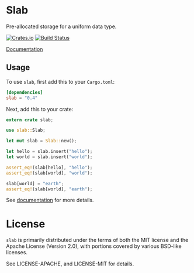 # Slab

Pre-allocated storage for a uniform data type.

[![Crates.io](https://img.shields.io/crates/v/slab.svg?maxAge=2592000)](https://crates.io/crates/slab)
[![Build Status](https://travis-ci.org/carllerche/slab.svg?branch=master)](https://travis-ci.org/carllerche/slab)

[Documentation](https://docs.rs/slab)

## Usage

To use `slab`, first add this to your `Cargo.toml`:

```toml
[dependencies]
slab = "0.4"
```

Next, add this to your crate:

```rust
extern crate slab;

use slab::Slab;

let mut slab = Slab::new();

let hello = slab.insert("hello");
let world = slab.insert("world");

assert_eq!(slab[hello], "hello");
assert_eq!(slab[world], "world");

slab[world] = "earth";
assert_eq!(slab[world], "earth");
```

See [documentation](https://docs.rs/slab) for more details.

# License

`slab` is primarily distributed under the terms of both the MIT license and the
Apache License (Version 2.0), with portions covered by various BSD-like
licenses.

See LICENSE-APACHE, and LICENSE-MIT for details.
